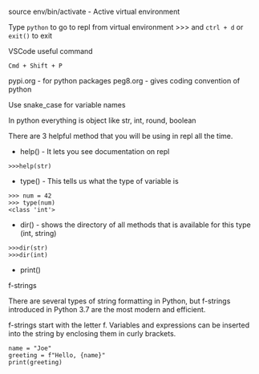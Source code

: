 source env/bin/activate - Active virtual environment

Type `python` to go to repl from virtual environment >>> and `ctrl + d` or `exit()` to exit


VSCode useful command
```
Cmd + Shift + P
```

pypi.org - for python packages
peg8.org - gives coding convention of python

Use snake_case for variable names

In python everything is object like str, int, round, boolean

There are 3 helpful method that you will be using in repl all the time.
- help() - It lets you see documentation on repl
```
>>>help(str)
```

- type() - This tells us what the type of variable is 
```
>>> num = 42
>>> type(num)
<class 'int'>
```

- dir() - shows the directory of all methods that is available for this type (int, string)
```
>>>dir(str)
>>>dir(int)
```

- print()

f-strings

There are several types of string formatting in Python, but f-strings introduced in Python 3.7 are the most modern and efficient.

f-strings start with the letter f. Variables and expressions can be inserted into the string by enclosing them in curly brackets.

```
name = "Joe"
greeting = f"Hello, {name}"
print(greeting)
```
